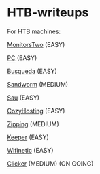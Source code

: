 # HTB-writeups

For HTB machines:

[MonitorsTwo](./MonitorsTwo.md)  (EASY)

[PC](./PC.md)  (EASY)

[Busqueda](./Busqueda.md)  (EASY)

[Sandworm](./sandworm.md)  (MEDIUM)

[Sau](./sau.md)  (EASY)

[CozyHosting](./cozyhosting.md)  (EASY)

[Zipping](./zipping.md)  (MEDIUM)

[Keeper](./keeper/keeper.md)  (EASY)

[Wifinetic](./wifinetic/wifinetic.md) (EASY)

[Clicker](./clicker/clicker.md) (MEDIUM) (ON GOING)
